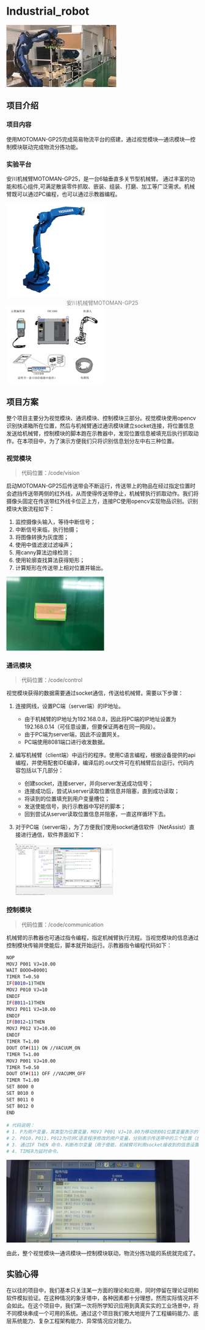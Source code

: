 # Industrial_robot

![demo](README/demo.gif)

## 项目介绍

### 项目内容

使用MOTOMAN-GP25完成简易物流平台的搭建，通过视觉模块—通讯模块—控制模块联动完成物流分拣功能。

### 实验平台

安川机械臂MOTOMAN-GP25，是一台6轴垂直多关节型机械臂。 通过丰富的功能和核心组件,可满足散装零件抓取、嵌装、组装、打磨、加工等广泛需求。机械臂既可以通过PC编程，也可以通过示教器编程。

<img src="README/E992E43C-E709-4D5F-ABA1-8EB46B5DC82A.png" alt="E992E43C-E709-4D5F-ABA1-8EB46B5DC82A" style="zoom: 25%;" />



<center><font color=grey>安川机械臂MOTOMAN-GP25</font></center>



<img src="README/5E237779-A1E7-453F-8B45-3FE68F11698F.png" alt="5E237779-A1E7-453F-8B45-3FE68F11698F" style="zoom: 25%;" />



## 项目方案

整个项目主要分为视觉模块、通讯模块、控制模块三部分。视觉模块使用opencv识别快递箱所在位置，然后与机械臂通过通讯模块建立socket连接，将位置信息发送给机械臂，控制模块的脚本跑在示教器中，发现位置信息被填充后执行抓取动作。在本项目中，为了演示方便我们只将识别信息划分左中右三种位置。

### 视觉模块

> 代码位置：/code/vision

启动MOTOMAN-GP25后传送带会不断运行，传送带上的物品在经过指定位置时会遮挡传送带两侧的红外线，从而使得传送带停止，机械臂执行抓取动作。我们将摄像头固定在传送带红外线卡位正上方，连接PC使用opencv实现物品识别。识别模块大致流程如下：

1. 监控摄像头输入，等待中断信号；
2. 中断信号来临，执行拍摄；
3. 将图像转换为灰度图；
4. 使用中值滤波过滤噪声；
5. 用canny算法边缘检测；
6. 使用轮廓查找算法获得矩形；
7. 计算矩形在传送带上相对位置并输出。

<img src="README/out.jpg" alt="out" style="zoom: 25%;" />



### 通讯模块

> 代码位置：/code/control

视觉模块获得的数据需要通过socket通信，传送给机械臂。需要以下步骤：

1. 连接网线，设置PC端（server端）的IP地址。
   - 由于机械臂的IP地址为192.168.0.8，因此将PC端的IP地址设置为192.168.0.14（可任意设置，但要保证两者在同一网段）。
   - 由于PC端为server端，因此不设置网关。
   - PC端使用8081端口进行收发数据。

2. 编写机械臂（client端）中运行的程序。使用C语言编程，根据设备提供的api编程，并使用配套IDE编译，编译后的.out文件可在机械臂后台运行。代码内容包括以下几部分：

   - 创建socket，连接server，并向server发送成功信号；
   - 连接成功后，尝试从server读取位置信息并阻塞，直到成功读取；
   - 将读到的位置填充到用户变量槽位；
   - 发送使能信号，执行示教器中写好的脚本；
   - 回到尝试从server读取位置信息并阻塞，一直这样循环下去。

3. 对于PC端（server端），为了方便我们使用socket通信软件（NetAssist）直接进行通信，软件界面如下：

   <img src="README/image-20220112210407311.png" alt="image-20220112210407311" style="zoom: 25%;" />

   

### 控制模块

> 代码位置：/code/communication

机械臂的示教器也可通过指令编程，指定机械臂执行流程。当视觉模块的信息通过控制模块传输并使能后，脚本就开始运行。示教器指令编程代码如下：

```bash
NOP
MOVJ P001 VJ=10.00
WAIT BOOO=B0001
TIMER T=0.50
IF(B010=1)THEN
MOVJ P010 VJ=10
ENDIF
IF(B011=1)THEN
MOVJ P011 VJ=10.00
ENDIF
IF(B012=1)THEN
MOVJ P012 VJ=10.00
ENDIF
TIMER T=1.00
DOUT OT#(11) ON //VACUUM_ON
TIMER T=1.00
MOVJ P001 VJ=10.00
TIMER T=0.50
DOUT OT#(11) OFF //VACUMM_OFF
TIMER T=1.00
SET B000 0
SET B010 0
SET B011 0
SET B012 0
END

# 代码说明：
# 1. P为用户变量，其类型为位置变量，MOVJ P001 VJ=10.00为移动到001位置变量表示的位置处，移动速度为10.00。B也为用户变量，其类型为布尔变量，值为0或1。
# 2. P010，P011，P012为可供C语言程序修改的用户变量，分别表示传送带中的三个位置（左中右）。P001提前手工存储了机械臂移动过程中的一个过渡位置。P003提前手工存储了机械臂的目的地，即货架上方。
# 3. 通过IF THEN 命令，判断布尔变量（用于使能，机械臂可利用socket接收到的信息设置3个布尔变量）是否被修改，如果被修改，则移动到对应的传送带处，使用DOUT命令打开吸盘，其中OT#(11)为控制吸盘的寄存器地址。
# 4. TIMER为延时命令。
```

<img src="README/4757088E502EC3745317A108626A22E7.jpg" alt="4757088E502EC3745317A108626A22E7" style="zoom: 50%;" />



由此，整个视觉模块—通讯模块—控制模块联动，物流分拣功能的系统就完成了。



## 实验心得

在以往的项目中，我们基本只关注某一方面的理论和应用，同时停留在理论证明和软件模拟验证。在这种情况的象牙塔中，各种因素都十分理想，然而实际情况并不会如此。在这个项目中，我们第一次将所学知识应用到真真实实的工业场景中，将不同模块串成一个可用的系统。通过这个项目我们极大地提升了工程编码能力、底层系统能力、复杂工程架构能力、异常情况应对能力。
